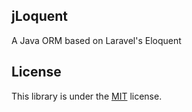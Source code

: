 ## jLoquent
A Java ORM based on Laravel's Eloquent


## License

This library is under the [MIT](https://github.com/derickfelix/jloquent/blob/master/LICENSE) license.
